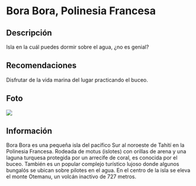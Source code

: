 # Bora Bora, Polinesia Francesa

## Descripción
Isla en la cuál puedes dormir sobre el agua, ¿no es genial?

## Recomendaciones
Disfrutar de la vida marina del lugar practicando el buceo.

## Foto
![](https://www.tahititourisme.cl/app/uploads/iris-images/155848/bora-bora-la-perle-du-pacifique-a-stephane-mailion-photography-1920x1080-f50_50.webp)

## Información
Bora Bora es una pequeña isla del pacífico Sur al noroeste de Tahití en la Polinesia Francesa. Rodeada de motus (islotes) con orillas de arena y una laguna turquesa protegida por un arrecife de coral, es conocida por el buceo. También es un popular complejo turístico lujoso donde algunos bungalós se ubican sobre pilotes en el agua. En el centro de la isla se eleva el monte Otemanu, un volcán inactivo de 727 metros.

